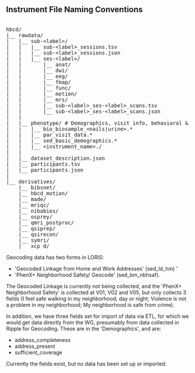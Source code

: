 ## Instrument File Naming Conventions


<pre class="folder-tree">

hbcd/
|__ rawdata/ 
|   |__ sub-<span class="label">&lt;label&gt;</span>/
|   |   |__ sub-<span class="label">&lt;label&gt;</span>_sessions.tsv
|   |   |__ sub-<span class="label">&lt;label&gt;</span>_sessions.json
|   |   |__ ses-<span class="label">&lt;label&gt;</span>/
|   |       |__ anat/
|   |       |__ dwi/
|   |       |__ eeg/
|   |       |__ fmap/
|   |       |__ func/
|   |       |__ motion/
|   |       |__ mrs/
|   |       |__ sub-<span class="label">&lt;label&gt;</span>_ses-<span class="label">&lt;label&gt;</span>_scans.tsv
|   |       |__ sub-<span class="label">&lt;label&gt;</span>_ses-<span class="label">&lt;label&gt;</span>_scans.json
|   |
|   |__ phenotype/ <span class="hashtag"># Demographics, visit info, behavioral & other data measures</span>
|   |   |__ bio_biosample_<span class="placeholder">&lt;nails|urine&gt;</span>.* 
|   |   |__ par_visit_data.*
|   |   |__ sed_basic_demographics.* 
|   |   |__ <span class="placeholder">&lt;instrument_name&gt;</span>./
|   |
|   |__ dataset_description.json
|   |__ participants.tsv
|   |__ participants.json 
|
|__ derivatives/ 
    |__ bibsnet/
    |__ hbcd_motion/
    |__ made/
    |__ mriqc/
    |__ nibabies/
    |__ osprey/
    |__ qmri_postproc/
    |__ qsiprep/
    |__ qsirecon/
    |__ symri/
    |__ xcp_d/
</pre>




Geocoding data has two forms in LORIS:

* 'Geocoded Linkage from Home and Work Addresses' (sed_ld_hm) '  
* 'PhenX+ Neighborhood Safety/ Geocode' (sed_bm_nbhsaf).

The Geocoded Linkage is currently not being collected, and the 'PhenX+ Neighborhood Safety' is collected at V01, V02 and V05, but only collects 3 fields (I feel safe walking in my neighborhood, day or night; Violence is not a problem in my neighborhood; My neighborhood is safe from crime).

In addition, we have three fields set for import of data via ETL, for which we would get data directly from the WG, presumably from data collected in Ripple for Geocoding. These are in the 'Demographics', and are:

* address_completeness  
* address_present  
* sufficient_coverage

Currently the fields exist, but no data has been set up or imported.